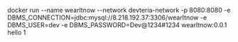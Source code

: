 docker run --name wearltnow --network devteria-network -p 8080:8080 -e DBMS_CONNECTION=jdbc:mysql://8.218.192.37:3306/wearItnow -e DBMS_USER=dev -e DBMS_PASSWORD=Dev@1234#1234 wearltnow:0.0.1 
hello 1